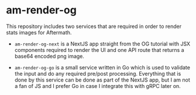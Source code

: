 # am-render-og

This repository includes two services that are required in order to render stats images for Aftermath.
- `am-render-og-next` is a NextJS app straight from the OG tutorial with JSX components required to render the UI and one API route that returns a base64 encoded png image.

- `am-render-og-go` is a small service written in Go which is used to validate the input and do any required pre/post processing. Everything that is done by this service can be done as part of the NextJS app, but I am not a fan of JS and I prefer Go in case I integrate this with gRPC later on. 

